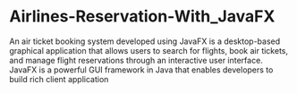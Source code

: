 # Airlines-Reservation-With_JavaFX
An air ticket booking system developed using JavaFX is a desktop-based graphical application that allows users to search for flights, book air tickets, and manage flight reservations through an interactive user interface. JavaFX is a powerful GUI framework in Java that enables developers to build rich client application

